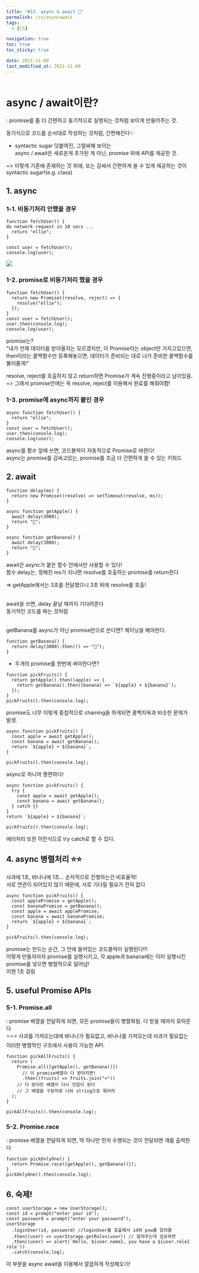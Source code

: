 ```yaml
---
title: "#13. async & await 🍭"
permalink: /cs/asyncawait
tags:
  - [CS]

navigation: true
toc: true
toc_sticky: true

date: 2021-11-09
last_modified_at: 2021-11-09
---
```


![]()

# async / await이란?

: promise를 좀 더 간편하고 동기적으로 실행되는 것처럼 보이게 만들어주는 것.<br/>

동기식으로 코드를 순서대로 작성하는 것처럼, 간편해진다✨

* syntactic sugar
덧붙여진, 그럴싸해 보이는<br/>
async / await은 새로운게 추가된 게 아닌, promise 위에 API를 제공한 것.<br/>

=> 이렇게 기존에 존재하는 것 위에, 또는 감싸서 간편하게 쓸 수 있게 제공하는 것이 syntactic sugar!(e.g. class)



## 1. async

### 1-1. 비동기처리 안했을 경우

```JS
function fetchUser() {
do network request in 10 secs ...
  return "ellie";
}

const user = fetchUser();
console.log(user);
```
<img src="/assets/images/JS_async_await.jpeg" /><br/>


### 1-2. promise로 비동기처리 했을 경우

```JS
function fetchUser() {
  return new Promise((resolve, reject) => {
    resolve("ellie");
  });
}
const user = fetchUser();
user.then(console.log);
console.log(user);
```
promise는?<br/>
"내가 언제 데이터를 받아올지는 모르겠지만, 이 Promise라는 object만 가지고있으면,<br/>
then이라는 콜백함수만 등록해놓으면, 데이터가 준비되는 대로 너가 준비한 콜백함수를 불러줄게!"<br/>

resolve, reject를 호출하지 않고 return하면 Promise가 계속 진행중이라고 남아있음.<br/>
=> 그래서 promise안에는 꼭 resolve, reject를 이용해서 완료를 해줘야함!<br/>

### 1-3. promise에 async까지 붙인 경우


```JS
async function fetchUser() {
  return "ellie";
}
const user = fetchUser();
user.then(console.log);
console.log(user);
```
async를 함수 앞에 쓰면, 코드블럭이 자동적으로 Promise로 바뀐다!<br/>
async는 promise를 감싸고있는, promise를 조금 더 간편하게 쓸 수 있는 키워드<br/>





## 2. await

```JS
function delay(ms) {
  return new Promise((resolve) => setTimeout(resolve, ms));
}

async function getApple() {
  await delay(3000);
  return "🍎";
}

async function getBanana() {
  await delay(3000);
  return "🍌";
}
```
await은 async가 붙은 함수 안에서만 사용할 수 있다!<br/>
함수 delay는, 정해진 ms가 지나면 resolve를 호출하는 promise를 return한다<br/>

=> getApple에서는 3초를 전달했으니 3초 뒤에 resolve를 호출!<br/><br/>

await을 쓰면, delay 끝날 때까지 기다려준다<br/>
동기적인 코드를 짜는 것처럼<br/><br/>

getBanana를 async가 아닌 promise만으로 쓴다면? 체이닝을 해야한다.<br/>
```JS
function getBanana() {
  return delay(3000).then(() => "🍌");
}
```

* 두개의 promise를 한번에 써야한다면? <br/>

```JS
function pickFruits() {
  return getApple().then((apple) => {
    return getBanana().then((banana) => `${apple} + ${banana}`);
  });
}
pickFruits().then(console.log);
```

promise도 너무 이렇게 중첩적으로 chaining을 하게되면 콜백지옥과 비슷한 문제가 발생.

```JS
async function pickFruits() {
  const apple = await getApple();
  const banana = await getBanana();
  return `${apple} + ${banana}`;
}

pickFruits().then(console.log);
```

async로 하니까 짱편하다!

```JS
async function pickFruits() {
  try {
    const apple = await getApple();
    const banana = await getBanana();
  } catch {}
}
return `${apple} + ${banana}`;

pickFruits().then(console.log);
```

에러처리 또한 이런식으로 try catch로 할 수 있다.

## 4. async 병렬처리 ⭐️⭐️

사과에 1초, 바나나에 1초... 순차적으로 진행하는건 비효율적!<br/>
서로 연관이 되어있지 않기 때문에, 서로 기다릴 필요가 전혀 없다<br/>

```JS
async function pickFruits() {
  const applePromise = getApple();
  const bananaPromise = getBanana();
  const apple = await applePromise;
  const banana = await bananaPromise;
  return `${apple} + ${banana}`;
}

pickFruits().then(console.log);
```

promise는 만드는 순간, 그 안에 들어있는 코드블럭이 실행된다!!!<br/>
이렇게 만들자마자 promise를 실행시키고, 각 apple과 banana에는 이미 실행시킨 promise를 넣으면 병렬적으로 일어남!<br/>
이젠 1초 걸림<br/>




## 5. useful Promise APIs

### 5-1. Promise.all
: promise 배열을 전달하게 되면, 모든 promise들이 병렬화됨. 다 받을 때까지 모아준다<br/>
⭐️⭐️⭐️ 사과를 가져오는데에 바나나가 필요없고, 바나나를 가져오는데 사과가 필요없는 이러한 병렬적인 구조에서 사용이 가능한 API.<br/>

```JS
function pickAllFruits() {
  return (
    Promise.all([getApple(), getBanana()])
      // 이 promise배열이 다 받아지면!
      .then((fruits) => fruits.join("+"))
    // 다 받아진 배열이 다시 전달이 된다
    // 그 배열을 구분자로 나눠 string으로 묶어라
  );
}

pickAllFruits().then(console.log);
```

### 5-2. Promise.race
: promise 배열을 전달하게 되면, 딱 하나만 먼저 수행되는 것이 전달되면 걔를 출력한다

```JS
function pickOnlyOne() {
  return Promise.race([getApple(), getBanana()]);
}
pickOnlyOne().then(console.log);
```

## 6. 숙제!

```JS
const userStorage = new UserStorage();
const id = prompt("enter your id");
const password = prompt("enter your password");
userStorage
  .loginUser(id, password) //loginUser를 호출헤서 id와 psw를 알려줌
  .then((user) => userStorage.getRoles(user)) // 알려주는데 성공하면
  .then((user) => alert(`Hello, ${user.name}, you have a ${user.role} role`))
  .catch(console.log);
```
이 부분을 async await을 이용해서 깔끔하게 작성해오기!
